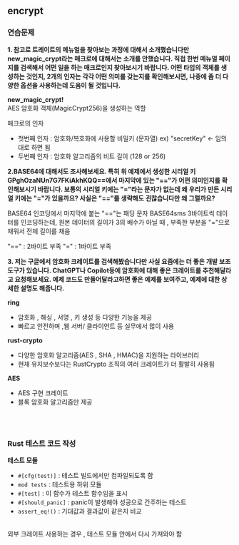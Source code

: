 ## encrypt

### 연습문제

**1. 참고로 트레이트의 메뉴얼을 찾아보는 과정에 대해서 소개했습니다만 new_magic_crypt라는 매크로에 대해서는 소개를 안했습니다. 직접 한번 메뉴얼 페이지를 검색해서 어떤 일을 하는 매크로인지 찾아보시기 바랍니다. 어떤 타입의 객체를 생성하는 것인지, 2개의 인자는 각각 어떤 의미를 갖는지를 확인해보시면, 나중에 좀 더 다양한 옵션을 사용하는데 도움이 될 것입니다.**

**new_magic_crypt!**<br/>
AES 암호화 객체(MagicCrypt256)을 생성하는 역할

매크로의 인자
- 첫번째 인자 : 암호화/복호화에 사용할 비밀키 (문자열) ex) "secretKey" <- 임의대로 하면 됨
- 두번째 인자 : 암호화 알고리즘의 비트 길이 (128 or 256)


**2.BASE64에 대해서도 조사해보세요. 특히 위 예제에서 생성한 시리얼 키 GPghOzaNUn7G7FKiAkhKQQ==에서 마지막에 있는 "=="가 어떤 의미인지를 확인해보시기 바랍니다. 보통의 시리얼 키에는 "="라는 문자가 없는데 왜 우리가 만든 시리얼 키에는 "="가 있을까요? 사실은 "=="를 생략해도 괸찮습니다만 왜 그럴까요?**

BASE64 인코딩에서 마지막에 붙는 "=="는 패딩 문자
BASE64sms 3바이트씩 데이터를 인코딩하는데, 원본 데이터의 길이가 3의 배수가 아닐 때 , 부족한 부분을 "="으로 채워서 전체 길이를 채움

"==" : 2바이트 부족
"=" : 1바이트 부족

**3. 저는 구글에서 암호화 크레이트를 검색해봤습니다만 사실 요즘에는 더 좋은 개발 보조 도구가 있습니다. ChatGPT나 Copilot등에 암호화에 대해 좋은 크레이트를 추천해달라고 요청해보세요. 예제 코드도 만들어달라고하면 좋은 예제를 보여주고, 예제에 대한 상세한 설명도 해줍니다.**

**ring**
- 암호화 , 해싱 , 서명 , 키 생성 등 다양한 기능을 제공
- 빠르고 안전하며 ,웹 서버/ 클라이언트 등 실무에서 많이 사용

**rust-crypto**
- 다양한 암호화 알고리즘(AES , SHA , HMAC)을 지원하는 라이브러리
- 현재 유지보수보다는 RustCrypto 조직의 여러 크레이트가 더 활발히 사용됨

**AES**

- AES 구현 크레이트
- 블록 암호화 알고리즘만 제공



<br /> <br />
### Rust 테스트 코드 작성

**테스트 모듈**
- `#[cfg(test)]` : 테스트 빌드에서만 컴파일되도록 함
- `mod tests` : 테스트용 하위 모듈
- `#[test]` : 이 함수가 테스트 함수임을 표시
- `#[should_panic]` : panic이 발생해야 성공으로 간주하는 테스트 
- `assert_eq!()` : 기대값과 결과값이 같은지 비교



<br/>
외부 크레이트 사용하는 경우 , 테스트 모듈 안에서 다시 가져와야 함


